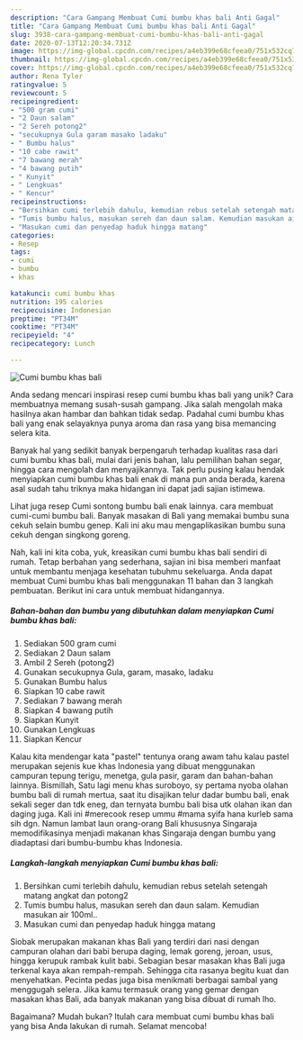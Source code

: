 ```yaml
---
description: "Cara Gampang Membuat Cumi bumbu khas bali Anti Gagal"
title: "Cara Gampang Membuat Cumi bumbu khas bali Anti Gagal"
slug: 3938-cara-gampang-membuat-cumi-bumbu-khas-bali-anti-gagal
date: 2020-07-13T12:20:34.731Z
image: https://img-global.cpcdn.com/recipes/a4eb399e68cfeea0/751x532cq70/cumi-bumbu-khas-bali-foto-resep-utama.jpg
thumbnail: https://img-global.cpcdn.com/recipes/a4eb399e68cfeea0/751x532cq70/cumi-bumbu-khas-bali-foto-resep-utama.jpg
cover: https://img-global.cpcdn.com/recipes/a4eb399e68cfeea0/751x532cq70/cumi-bumbu-khas-bali-foto-resep-utama.jpg
author: Rena Tyler
ratingvalue: 5
reviewcount: 5
recipeingredient:
- "500 gram cumi"
- "2 Daun salam"
- "2 Sereh potong2"
- "secukupnya Gula garam masako ladaku"
- " Bumbu halus"
- "10 cabe rawit"
- "7 bawang merah"
- "4 bawang putih"
- " Kunyit"
- " Lengkuas"
- " Kencur"
recipeinstructions:
- "Bersihkan cumi terlebih dahulu, kemudian rebus setelah setengah matang angkat dan potong2"
- "Tumis bumbu halus, masukan sereh dan daun salam. Kemudian masukan air 100ml.."
- "Masukan cumi dan penyedap haduk hingga matang"
categories:
- Resep
tags:
- cumi
- bumbu
- khas

katakunci: cumi bumbu khas 
nutrition: 195 calories
recipecuisine: Indonesian
preptime: "PT34M"
cooktime: "PT34M"
recipeyield: "4"
recipecategory: Lunch

---
```



![Cumi bumbu khas bali](https://img-global.cpcdn.com/recipes/a4eb399e68cfeea0/751x532cq70/cumi-bumbu-khas-bali-foto-resep-utama.jpg)

Anda sedang mencari inspirasi resep cumi bumbu khas bali yang unik? Cara membuatnya memang susah-susah gampang. Jika salah mengolah maka hasilnya akan hambar dan bahkan tidak sedap. Padahal cumi bumbu khas bali yang enak selayaknya punya aroma dan rasa yang bisa memancing selera kita.

Banyak hal yang sedikit banyak berpengaruh terhadap kualitas rasa dari cumi bumbu khas bali, mulai dari jenis bahan, lalu pemilihan bahan segar, hingga cara mengolah dan menyajikannya. Tak perlu pusing kalau hendak menyiapkan cumi bumbu khas bali enak di mana pun anda berada, karena asal sudah tahu triknya maka hidangan ini dapat jadi sajian istimewa.

Lihat juga resep Cumi sontong bumbu bali enak lainnya. cara membuat cumi-cumi bumbu bali. Banyak masakan di Bali yang memakai bumbu suna cekuh selain bumbu genep. Kali ini aku mau mengaplikasikan bumbu suna cekuh dengan singkong goreng.


Nah, kali ini kita coba, yuk, kreasikan cumi bumbu khas bali sendiri di rumah. Tetap berbahan yang sederhana, sajian ini bisa memberi manfaat untuk membantu menjaga kesehatan tubuhmu sekeluarga. Anda dapat membuat Cumi bumbu khas bali menggunakan 11 bahan dan 3 langkah pembuatan. Berikut ini cara untuk membuat hidangannya.

<!--inarticleads1-->

##### Bahan-bahan dan bumbu yang dibutuhkan dalam menyiapkan Cumi bumbu khas bali:

1. Sediakan 500 gram cumi
1. Sediakan 2 Daun salam
1. Ambil 2 Sereh (potong2)
1. Gunakan secukupnya Gula, garam, masako, ladaku
1. Gunakan  Bumbu halus
1. Siapkan 10 cabe rawit
1. Sediakan 7 bawang merah
1. Siapkan 4 bawang putih
1. Siapkan  Kunyit
1. Gunakan  Lengkuas
1. Siapkan  Kencur


Kalau kita mendengar kata &#34;pastel&#34; tentunya orang awam tahu kalau pastel merupakan sejenis kue khas Indonesia yang dibuat menggunakan campuran tepung terigu, menetga, gula pasir, garam dan bahan-bahan lainnya. Bismillah, Satu lagi menu khas suroboyo, sy pertama nyoba olahan bumbu bali di rumah mertua, saat itu disajikan telur dadar bumbu bali, enak sekali seger dan tdk eneg, dan ternyata bumbu bali bisa utk olahan ikan dan daging juga. Kali ini #merecook resep ummu #mama syifa hana kurleb sama sih dgn. Namun lambat laun orang-orang Bali khususnya Singaraja memodifikasinya menjadi makanan khas Singaraja dengan bumbu yang diadaptasi dari bumbu-bumbu khas Indonesia. 

<!--inarticleads2-->

##### Langkah-langkah menyiapkan Cumi bumbu khas bali:

1. Bersihkan cumi terlebih dahulu, kemudian rebus setelah setengah matang angkat dan potong2
1. Tumis bumbu halus, masukan sereh dan daun salam. Kemudian masukan air 100ml..
1. Masukan cumi dan penyedap haduk hingga matang


Siobak merupakan makanan khas Bali yang terdiri dari nasi dengan campuran olahan dari babi berupa daging, lemak goreng, jeroan, usus, hingga kerupuk rambak kulit babi. Sebagian besar masakan khas Bali juga terkenal kaya akan rempah-rempah. Sehingga cita rasanya begitu kuat dan menyehatkan. Pecinta pedas juga bisa menikmati berbagai sambal yang menggugah selera. Jika kamu termasuk orang yang gemar dengan masakan khas Bali, ada banyak makanan yang bisa dibuat di rumah lho. 

Bagaimana? Mudah bukan? Itulah cara membuat cumi bumbu khas bali yang bisa Anda lakukan di rumah. Selamat mencoba!

